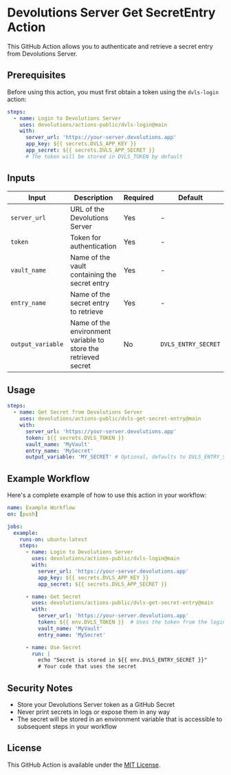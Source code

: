 # Devolutions Server Get SecretEntry Action

This GitHub Action allows you to authenticate and retrieve a secret entry from Devolutions Server.

## Prerequisites

Before using this action, you must first obtain a token using the `dvls-login` action:

```yaml
steps:
  - name: Login to Devolutions Server
    uses: devolutions/actions-public/dvls-login@main
    with:
      server_url: 'https://your-server.devolutions.app'
      app_key: ${{ secrets.DVLS_APP_KEY }}
      app_secret: ${{ secrets.DVLS_APP_SECRET }}
      # The token will be stored in DVLS_TOKEN by default
```

## Inputs

| Input | Description | Required | Default |
|-------|-------------|----------|---------|
| `server_url` | URL of the Devolutions Server | Yes | - |
| `token` | Token for authentication | Yes | - |
| `vault_name` | Name of the vault containing the secret entry | Yes | - |
| `entry_name` | Name of the secret entry to retrieve | Yes | - |
| `output_variable` | Name of the environment variable to store the retrieved secret | No | `DVLS_ENTRY_SECRET` |

## Usage

```yaml
steps:
  - name: Get Secret from Devolutions Server
    uses: devolutions/actions-public/dvls-get-secret-entry@main
    with:
      server_url: 'https://your-server.devolutions.app'
      token: ${{ secrets.DVLS_TOKEN }}
      vault_name: 'MyVault'
      entry_name: 'MySecret'
      output_variable: 'MY_SECRET' # Optional, defaults to DVLS_ENTRY_SECRET
```

## Example Workflow

Here's a complete example of how to use this action in your workflow:

```yaml
name: Example Workflow
on: [push]

jobs:
  example:
    runs-on: ubuntu-latest
    steps:
      - name: Login to Devolutions Server
        uses: devolutions/actions-public/dvls-login@main
        with:
          server_url: 'https://your-server.devolutions.app'
          app_key: ${{ secrets.DVLS_APP_KEY }}
          app_secret: ${{ secrets.DVLS_APP_SECRET }}

      - name: Get Secret
        uses: devolutions/actions-public/dvls-get-secret-entry@main
        with:
          server_url: 'https://your-server.devolutions.app'
          token: ${{ env.DVLS_TOKEN }}  # Uses the token from the login step
          vault_name: 'MyVault'
          entry_name: 'MySecret'

      - name: Use Secret
        run: |
          echo "Secret is stored in ${{ env.DVLS_ENTRY_SECRET }}"
          # Your code that uses the secret
```

## Security Notes

- Store your Devolutions Server token as a GitHub Secret
- Never print secrets in logs or expose them in any way
- The secret will be stored in an environment variable that is accessible to subsequent steps in your workflow

## License

This GitHub Action is available under the [MIT License](LICENSE).
